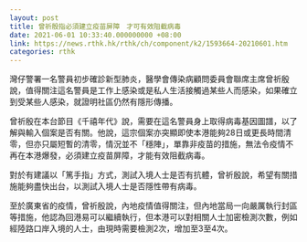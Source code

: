```yaml
---
layout: post
title: 曾祈殷指必須建立疫苗屏障　才可有效阻截病毒
date: 2021-06-01 10:33:40.000000000 +08:00
link: https://news.rthk.hk/rthk/ch/component/k2/1593664-20210601.htm
categories: rthk
---
```


灣仔警署一名警員初步確診新型肺炎，醫學會傳染病顧問委員會聯席主席曾祈殷說，值得關注這名警員是工作上感染或是私人生活接觸過某些人而感染，如果確立到受某些人感染，就證明社區仍然有隱形傳播。

曾祈殷在本台節目《千禧年代》說，需要在這名警員身上取得病毒基因圖譜，以了解與輸入個案是否有關。他說，這宗個案亦突顯即使本港能夠28日或更長時間清零，但亦只屬短暫的清零，情況並不「穩陣」，單靠非疫苗的措施，無法令疫情不再在本港爆發，必須建立疫苗屏障，才能有效阻截病毒。

對於有建議以「篤手指」方式，測試入境人士是否有抗體，曾祈殷說，希望有關措施能夠盡快出台，以測試入境人士是否隱性帶有病毒。

至於廣東省的疫情，曾祈殷說，內地疫情值得關注，但內地當局一向嚴厲執行封區等措施，他認為回港易可以繼續執行，但本港可以對相關人士加密檢測次數，例如經陸路口岸入境的人士，由現時需要檢測2次，增加至3至4次。
